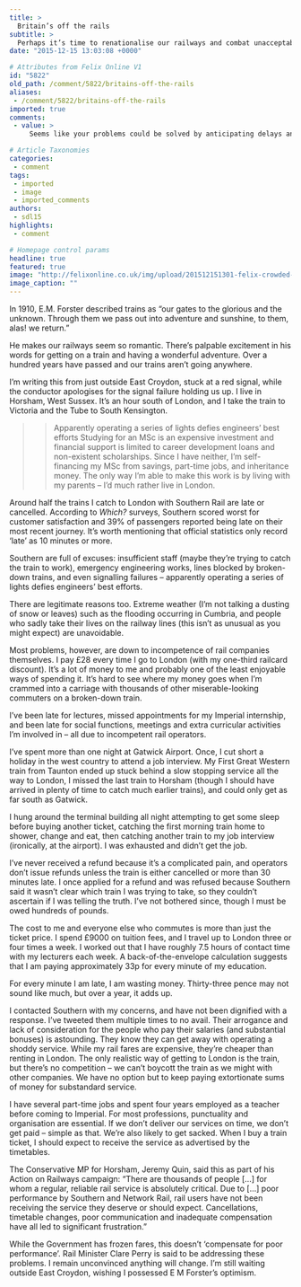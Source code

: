 ```yaml
---
title: >
  Britain’s off the rails
subtitle: >
  Perhaps it’s time to renationalise our railways and combat unacceptable service
date: "2015-12-15 13:03:08 +0000"

# Attributes from Felix Online V1
id: "5822"
old_path: /comment/5822/britains-off-the-rails
aliases:
 - /comment/5822/britains-off-the-rails
imported: true
comments:
 - value: >
     Seems like your problems could be solved by anticipating delays and leaving your house earlier, buying a travel card to save money on the journeys and applying for the student hardship fund through Imperial.,It never made any sense to privatise the railways in the first place. In principle competition between companies drives up standards and drives down prices, but there is no competition at all on many rail routes, so the incentives they have are to spend as little money on services as possible. It's insanity.<br>At least on Tube and Overground services, TfL is accountable to the Mayor and the London Assembly, who are democratically accountable. The Overground in particular is a success story of a failing private service being brought (more or less) into public hands. I don't think anyone can doubt that it was a vast improvement over the services that it replaced.,I agree with everything you have written there from a consumer point of view. I commute between East Croydon and London too and I feel your frustra

# Article Taxonomies
categories:
 - comment
tags:
 - imported
 - image
 - imported_comments
authors:
 - sdl15
highlights:
 - comment

# Homepage control params
headline: true
featured: true
image: "http://felixonline.co.uk/img/upload/201512151301-felix-crowded-trains-2372669.jpg"
image_caption: ""
---
```


In 1910, E.M. Forster described trains as “our gates to the glorious and the unknown. Through them we pass out into adventure and sunshine, to them, alas! we return.”

He makes our railways seem so romantic. There’s palpable excitement in his words for getting on a train and having a wonderful adventure. Over a hundred years have passed and our trains aren’t going anywhere.

I’m writing this from just outside East Croydon, stuck at a red signal, while the conductor apologises for the signal failure holding us up. I live in Horsham, West Sussex. It’s an hour south of London, and I take the train to Victoria and the Tube to South Kensington.
> > Apparently operating a series of lights defies engineers’ best efforts
Studying for an MSc is an expensive investment and financial support is limited to career development loans and non-existent scholarships. Since I have neither, I’m self-financing my MSc from savings, part-time jobs, and inheritance money. The only way I’m able to make this work is by living with my parents – I’d much rather live in London.

Around half the trains I catch to London with Southern Rail are late or cancelled. According to _Which?_ surveys, Southern scored worst for customer satisfaction and 39% of passengers reported being late on their most recent journey. It’s worth mentioning that official statistics only record ‘late’ as 10 minutes or more.

Southern are full of excuses: insufficient staff (maybe they’re trying to catch the train to work), emergency engineering works, lines blocked by broken-down trains, and even signalling failures – apparently operating a series of lights defies engineers’ best efforts.

There are legitimate reasons too. Extreme weather (I’m not talking a dusting of snow or leaves) such as the flooding occurring in Cumbria, and people who sadly take their lives on the railway lines (this isn’t as unusual as you might expect) are unavoidable.

Most problems, however, are down to incompetence of rail companies themselves. I pay £28 every time I go to London (with my one-third railcard discount). It’s a lot of money to me and probably one of the least enjoyable ways of spending it. It’s hard to see where my money goes when I’m crammed into a carriage with thousands of other miserable-looking commuters on a broken-down train.

I’ve been late for lectures, missed appointments for my Imperial internship, and been late for social functions, meetings and extra curricular activities I’m involved in – all due to incompetent rail operators.

I’ve spent more than one night at Gatwick Airport. Once, I cut short a holiday in the west country to attend a job interview. My First Great Western train from Taunton ended up stuck behind a slow stopping service all the way to London, I missed the last train to Horsham (though I should have arrived in plenty of time to catch much earlier trains), and could only get as far south as Gatwick.

I hung around the terminal building all night attempting to get some sleep before buying another ticket, catching the first morning train home to shower, change and eat, then catching another train to my job interview (ironically, at the airport). I was exhausted and didn’t get the job.

I’ve never received a refund because it’s a complicated pain, and operators don’t issue refunds unless the train is either cancelled or more than 30 minutes late. I once applied for a refund and was refused because Southern said it wasn’t clear which train I was trying to take, so they couldn’t ascertain if I was telling the truth. I’ve not bothered since, though I must be owed hundreds of pounds.

The cost to me and everyone else who commutes is more than just the ticket price. I spend £9000 on tuition fees, and I travel up to London three or four times a week. I worked out that I have roughly 7.5 hours of contact time with my lecturers each week. A back-of-the-envelope calculation suggests that I am paying approximately 33p for every minute of my education.

For every minute I am late, I am wasting money. Thirty-three pence may not sound like much, but over a year, it adds up.

I contacted Southern with my concerns, and have not been dignified with a response. I’ve tweeted them multiple times to no avail. Their arrogance and lack of consideration for the people who pay their salaries (and substantial bonuses) is astounding. They know they can get away with operating a shoddy service. While my rail fares are expensive, they’re cheaper than renting in London. The only realistic way of getting to London is the train, but there’s no competition – we can’t boycott the train as we might with other companies. We have no option but to keep paying extortionate sums of money for substandard service.

I have several part-time jobs and spent four years employed as a teacher before coming to Imperial. For most professions, punctuality and organisation are essential. If we don’t deliver our services on time, we don’t get paid – simple as that. We’re also likely to get sacked. When I buy a train ticket, I should expect to receive the service as advertised by the timetables.

The Conservative MP for Horsham, Jeremy Quin, said this as part of his Action on Railways campaign: “There are thousands of people […] for whom a regular, reliable rail service is absolutely critical. Due to […] poor performance by Southern and Network Rail, rail users have not been receiving the service they deserve or should expect. Cancellations, timetable changes, poor communication and inadequate compensation have all led to significant frustration.”

While the Government has frozen fares, this doesn’t ‘compensate for poor performance’. Rail Minister Clare Perry is said to be addressing these problems. I remain unconvinced anything will change. I’m still waiting outside East Croydon, wishing I possessed E M Forster’s optimism.
